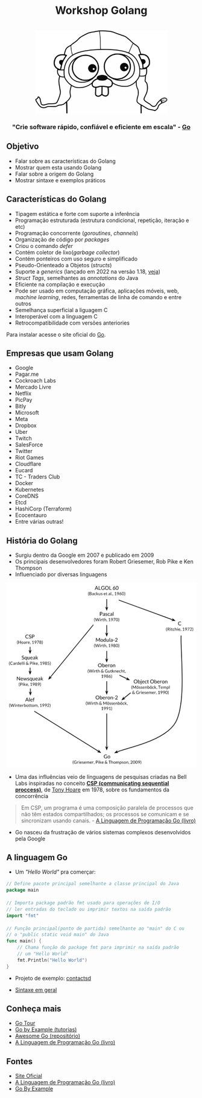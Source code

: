 <div align="center">
    <h1>Workshop Golang</h1>
    <br/>
    <img src="assets/mascote.svg" width="350" />
    <br/>
    <h3>
        "Crie software rápido, confiável e eficiente em escala" -
        <a href="https://go.dev">Go</a>
    </h3>
</div>

## Objetivo

* Falar sobre as características do Golang
* Mostrar quem esta usando Golang
* Falar sobre a origem do Golang
* Mostrar sintaxe e exemplos práticos

## Características do Golang

* Tipagem estática e forte com suporte a inferência
* Programação estruturada (estrutura condicional, repetição, iteração e etc)
* Programação concorrente (*goroutines*, *channels*)
* Organização de código por *packages*
* Criou o comando *defer*
* Contém coletor de lixo(*garbage collector*)
* Contém ponteiros com uso seguro e simplificado
* Pseudo-Orienteado a Objetos (*structs*)
* Suporte a *generics* (lançado em 2022 na versão 1.18, [veja](https://go.dev/doc/devel/release#go1.18))
* *Struct Tags*, semelhantes as *annotations* do Java
* Eficiente na compilação e execução
* Pode ser usado em computação gráfica, aplicações móveis, web, *machine learning*, redes, ferramentas de linha de comando e entre outros
* Semelhança superficial a liguagem C
* Interoperável com a linguagem C
* Retrocompatibilidade com versões anteriories

Para instalar acesse o site oficial do [Go](https://go.dev).

## Empresas que usam Golang

* Google
* Pagar.me
* Cockroach Labs
* Mercado Livre
* Netflix
* PicPay
* Bitly
* Microsoft
* Meta
* Dropbox
* Uber
* Twitch
* SalesForce
* Twitter
* Riot Games
* Cloudflare
* Eucard
* TC - Traders Club
* Docker
* Kubernetes
* CoreDNS
* Etcd
* HashiCorp (Terraform)
* Ecocentauro
* Entre várias outras!

## História do Golang

* Surgiu dentro da Google em 2007 e publicado em 2009
* Os principais desenvolvedores foram Robert Griesemer, Rob Pike e Ken Thompson
* Influenciado por diversas linguagens

<div align="center">
    <img src="assets/influencias.png" width="700" />
</div>

* Uma das influências veio de linguagens de pesquisas criadas na Bell Labs inspiradas no conceito [**CSP (communicating sequential proccess)**](https://pt.wikipedia.org/wiki/CSP_(matem%C3%A1tica)), de [Tony Hoare](https://pt.wikipedia.org/wiki/Charles_Antony_Richard_Hoare) em 1978, sobre os fundamentos da concorrência

> Em CSP, um programa é uma composição paralela de processos que não têm estados compartilhados; os processos se comunicam e se sincronizam usando canais. - [A Linguagem de Programação Go (livro)](https://www.amazon.com.br/Linguagem-Programa%C3%A7%C3%A3o-Go-Alan-Donovan/dp/8575225464/ref=sr_1_1?__mk_pt_BR=%C3%85M%C3%85%C5%BD%C3%95%C3%91&crid=150VO5W82ZUWY&keywords=go&qid=1654641511&sprefix=golang%2Caps%2C234&sr=8-1&ufe=app_do%3Aamzn1.fos.6d798eae-cadf-45de-946a-f477d47705b9)

* Go nasceu da frustração de vários sistemas complexos desenvolvidos pela Google

## A linguagem Go

* Um *"Hello World"* pra comerçar:

```go
// Define pacote principal semelhante a classe principal do Java
package main

// Importa package padrão fmt usado para operações de I/O
// ler entradas do teclado ou imprimir textos na saída padrão
import "fmt"

// Função principal(ponto de partida) semelhante ao "main" do C ou
// o "public static void main" do Java
func main() {
    // Chama função do package fmt para imprimir na saída padrão
    // um "Hello World"
    fmt.Println("Hello World")
}
```

* Projeto de exemplo: [contactsd](https://github.com/Felyp-Henrique/contactsd)

* [Sintaxe em geral](codigos)

## Conheça mais

* [Go Tour](https://go.dev/tour/welcome/1)
* [Go by Example (tutorias)](https://gobyexample.com/)
* [Awesome Go (repositório)](https://github.com/avelino/awesome-go)
* [A Linguagem de Programação Go (livro)](https://www.amazon.com.br/Linguagem-Programa%C3%A7%C3%A3o-Go-Alan-Donovan/dp/8575225464/ref=sr_1_1?__mk_pt_BR=%C3%85M%C3%85%C5%BD%C3%95%C3%91&crid=150VO5W82ZUWY&keywords=go&qid=1654641511&sprefix=golang%2Caps%2C234&sr=8-1&ufe=app_do%3Aamzn1.fos.6d798eae-cadf-45de-946a-f477d47705b9)


## Fontes

* [Site Oficial](https://go.dev)
* [A Linguagem de Programação Go (livro)](https://www.amazon.com.br/Linguagem-Programa%C3%A7%C3%A3o-Go-Alan-Donovan/dp/8575225464/ref=sr_1_1?__mk_pt_BR=%C3%85M%C3%85%C5%BD%C3%95%C3%91&crid=150VO5W82ZUWY&keywords=go&qid=1654641511&sprefix=golang%2Caps%2C234&sr=8-1&ufe=app_do%3Aamzn1.fos.6d798eae-cadf-45de-946a-f477d47705b9)
* [Go By Example](https://gobyexample.com/)
